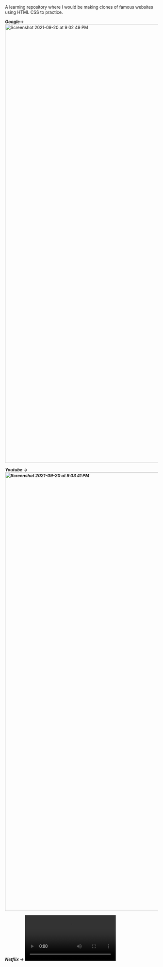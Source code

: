 A learning repository where I would be making clones of famous websites using HTML CSS to practice.

<strong><i>Google</i></strong>->
<img width="1440" alt="Screenshot 2021-09-20 at 9 02 49 PM" src="https://user-images.githubusercontent.com/78612380/134029969-1cd20c65-4f2c-498f-8dd6-7d2f11c46cca.png">

<strong><i>Youtube<i><strong> ->
<img width="1440" alt="Screenshot 2021-09-20 at 9 03 41 PM" src="https://user-images.githubusercontent.com/78612380/134030104-4b84d828-608c-42dc-b372-83bdd011518a.png">
  
<strong><i>Netflix<i><strong> ->
![Watch the video](https://user-images.githubusercontent.com/78612380/134030665-7a009d7d-11d3-472f-867a-1004d443b905.mov)

